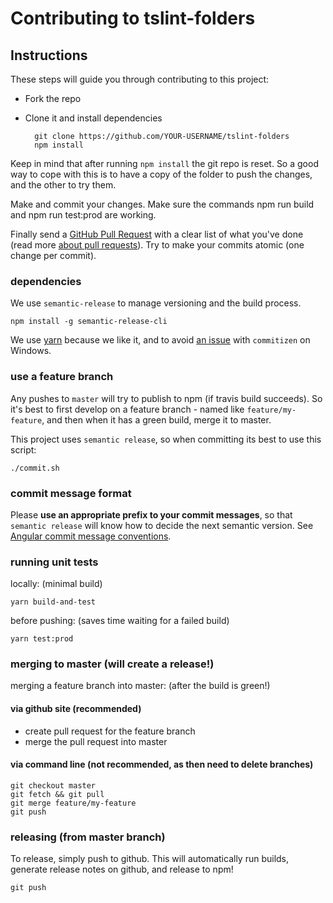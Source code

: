 # Contributing to tslint-folders

## Instructions

These steps will guide you through contributing to this project:

- Fork the repo
- Clone it and install dependencies

		git clone https://github.com/YOUR-USERNAME/tslint-folders
		npm install

Keep in mind that after running `npm install` the git repo is reset. So a good way to cope with this is to have a copy of the folder to push the changes, and the other to try them.

Make and commit your changes. Make sure the commands npm run build and npm run test:prod are working.

Finally send a [GitHub Pull Request](https://github.com/mrseanryan/tslint-folders/compare?expand=1) with a clear list of what you've done (read more [about pull requests](https://help.github.com/articles/about-pull-requests/)). Try to make your commits atomic (one change per commit).

### dependencies

We use `semantic-release` to manage versioning and the build process.

```
npm install -g semantic-release-cli
```

We use [yarn](https://yarnpkg.com/lang/en/docs/install) because we like it, and to avoid [an issue](https://github.com/commitizen/cz-cli/issues/10) with `commitizen` on Windows.

### use a feature branch

Any pushes to `master` will try to publish to npm (if travis build succeeds).
So it's best to first develop on a feature branch - named like `feature/my-feature`, and then when it has a green build, merge it to master.

This project uses `semantic release`, so when committing its best to use this script:

`./commit.sh`

### commit message format

Please **use an appropriate prefix to your commit messages**, so that `semantic release` will know how to decide the next semantic version. See [Angular commit message conventions](https://github.com/angular/angular.js/blob/master/DEVELOPERS.md#-git-commit-guidelines).

### running unit tests

locally: (minimal build)

`yarn build-and-test`

before pushing: (saves time waiting for a failed build)

`yarn test:prod`

### merging to master (will create a release!)

merging a feature branch into master: (after the build is green!)

#### via github site (recommended)

- create pull request for the feature branch
- merge the pull request into master

#### via command line (not recommended, as then need to delete branches)

```
git checkout master
git fetch && git pull
git merge feature/my-feature
git push
```

### releasing (from master branch)
To release, simply push to github. This will automatically run builds, generate release notes on github, and release to npm!

`git push`
